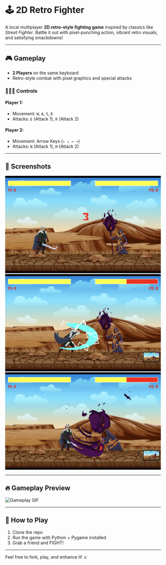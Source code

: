 # 🕹️ 2D Retro Fighter

A local multiplayer **2D retro-style fighting game** inspired by classics like *Street Fighter*. Battle it out with pixel-punching action, vibrant retro visuals, and satisfying smackdowns!

---

## 🎮 Gameplay

- **2 Players** on the same keyboard
- Retro-style combat with pixel graphics and special attacks

### 🧑‍🤝‍🧑 Controls

#### Player 1:
- Movement: `W`, `A`, `S`, `D`
- Attacks: `E` (Attack 1), `R` (Attack 2)

#### Player 2:
- Movement: Arrow Keys (`↑ ↓ ← →`)
- Attacks: `N` (Attack 1), `M` (Attack 2)

---

## 📸 Screenshots

![Screenshot 1](assets/readme_assets/img_1.png)
![Screenshot 2](assets/readme_assets/img_2.png)
![Screenshot 3](assets/readme_assets/img_3.png)

---

## 🔥 Gameplay Preview

![Gameplay GIF](assets/readme_assets/fighter_gif.gif)

---

## 🚀 How to Play

1. Clone the repo
2. Run the game with Python + Pygame installed
3. Grab a friend and FIGHT!

---

Feel free to fork, play, and enhance it! ⚔️
